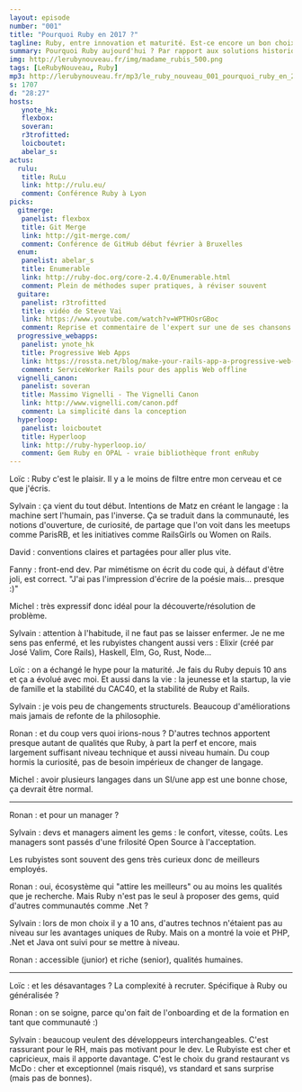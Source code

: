 ```yaml
---
layout: episode
number: "001"
title: "Pourquoi Ruby en 2017 ?"
tagline: Ruby, entre innovation et maturité. Est-ce encore un bon choix ?
summary: Pourquoi Ruby aujourd'hui ? Par rapport aux solutions historiques ? Aux nouvelles technos ?
img: http://lerubynouveau.fr/img/madame_rubis_500.png
tags: [LeRubyNouveau, Ruby]
mp3: http://lerubynouveau.fr/mp3/le_ruby_nouveau_001_pourquoi_ruby_en_2017.mp3
s: 1707
d: "28:27"
hosts:
   ynote_hk:
   flexbox:
   soveran:
   r3trofitted:
   loicboutet:
   abelar_s:
actus:
  rulu:
   title: RuLu
   link: http://rulu.eu/
   comment: Conférence Ruby à Lyon
picks:
  gitmerge:
   panelist: flexbox
   title: Git Merge
   link: http://git-merge.com/
   comment: Conférence de GitHub début février à Bruxelles
  enum:
   panelist: abelar_s
   title: Enumerable
   link: http://ruby-doc.org/core-2.4.0/Enumerable.html
   comment: Plein de méthodes super pratiques, à réviser souvent
  guitare:
   panelist: r3trofitted
   title: vidéo de Steve Vai
   link: https://www.youtube.com/watch?v=WPTHOsrGBoc
   comment: Reprise et commentaire de l'expert sur une de ses chansons
  progressive_webapps:
   panelist: ynote_hk
   title: Progressive Web Apps
   link: https://rossta.net/blog/make-your-rails-app-a-progressive-web-app.html
   comment: ServiceWorker Rails pour des applis Web offline
  vignelli_canon:
   panelist: soveran
   title: Massimo Vignelli - The Vignelli Canon
   link: http://www.vignelli.com/canon.pdf
   comment: La simplicité dans la conception
  hyperloop:
   panelist: loicboutet
   title: Hyperloop
   link: http://ruby-hyperloop.io/
   comment: Gem Ruby en OPAL - vraie bibliothèque front enRuby
---
```


Loïc : Ruby c'est le plaisir.
Il y a le moins de filtre entre mon cerveau et ce que j'écris.

Sylvain : ça vient du tout début.
Intentions de Matz en créant le langage : la machine sert l'humain, pas l'inverse.
Ça se traduit dans la communauté, les notions d'ouverture, de curiosité, de partage que l'on voit dans les meetups comme ParisRB, et les initiatives comme RailsGirls ou Women on Rails.

David : conventions claires et partagées pour aller plus vite.

Fanny : front-end dev.
Par mimétisme on écrit du code qui, à défaut d'être joli, est correct.
"J'ai pas l'impression d'écrire de la poésie mais... presque :)"

Michel : très expressif donc idéal pour la découverte/résolution de problème.

Sylvain : attention à l'habitude, il ne faut pas se laisser enfermer.
Je ne me sens pas enfermé, et les rubyistes changent aussi vers :
Elixir (créé par José Valim, Core Rails), Haskell, Elm, Go, Rust, Node...

Loïc : on a échangé le hype pour la maturité.
Je fais du Ruby depuis 10 ans et ça a évolué avec moi.
Et aussi dans la vie : la jeunesse et la startup,
la vie de famille et la stabilité du CAC40,
et la stabilité de Ruby et Rails.

Sylvain : je vois peu de changements structurels.
Beaucoup d'améliorations mais jamais de refonte de la philosophie.

Ronan : et du coup vers quoi irions-nous ?
D'autres technos apportent presque autant de qualités que Ruby,
à part la perf et encore,
mais largement suffisant niveau technique et aussi niveau humain.
Du coup hormis la curiosité, pas de besoin impérieux de changer de langage.

Michel : avoir plusieurs langages dans un SI/une app est une bonne chose,
ça devrait être normal.

---

Ronan : et pour un manager ?

Sylvain : devs et managers aiment les gems : le confort, vitesse, coûts.
Les managers sont passés d'une frilosité Open Source à l'acceptation.

Les rubyistes sont souvent des gens très curieux donc de meilleurs employés.

Ronan : oui, écosystème qui "attire les meilleurs" ou au moins les qualités que je recherche.
Mais Ruby n'est pas le seul à proposer des gems, quid d'autres communautés comme .Net ?

Sylvain : lors de mon choix il y a 10 ans, d'autres technos n'étaient pas au niveau sur les avantages uniques de Ruby. Mais on a montré la voie et PHP, .Net et Java ont suivi pour se mettre à niveau.

Ronan : accessible (junior) et riche (senior), qualités humaines.

---

Loïc : et les désavantages ? La complexité à recruter.
Spécifique à Ruby ou généralisée ?

Ronan : on se soigne, parce qu'on fait de l'onboarding et de la formation en tant que communauté :)

Sylvain : beaucoup veulent des développeurs interchangeables.
C'est rassurant pour le RH, mais pas motivant pour le dev.
Le Rubyiste est cher et capricieux, mais il apporte davantage.
C'est le choix du grand restaurant vs McDo : cher et exceptionnel (mais risqué), vs standard et sans surprise (mais pas de bonnes).
